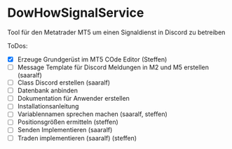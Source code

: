 # DowHowSignalService
Tool für den Metatrader MT5 um einen Signaldienst in Discord zu betreiben

ToDos:


- [x] Erzeuge Grundgerüst im MT5 COde Editor (Steffen)
- [ ] Message Template für Discord Meldungen in M2 und M5 erstellen (saaralf)
- [ ] Class Discord erstellen (saaralf)
- [ ] Datenbank anbinden
- [ ] Dokumentation für Anwender erstellen
- [ ] Installationsanleitung
- [ ] Variablennamen sprechen machen (saaralf, steffen)
- [ ] Positionsgrößen ermitteln (steffen)
- [ ] Senden Implementieren (saaralf)
- [ ] Traden implementieren (saaralf) (steffen)
